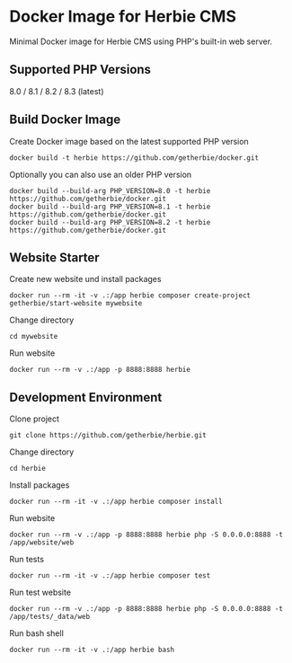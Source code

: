 # Docker Image for Herbie CMS

Minimal Docker image for Herbie CMS using PHP's built-in web server.

## Supported PHP Versions

8.0 / 8.1 / 8.2 / 8.3 (latest)

## Build Docker Image

Create Docker image based on the latest supported PHP version

    docker build -t herbie https://github.com/getherbie/docker.git

Optionally you can also use an older PHP version

    docker build --build-arg PHP_VERSION=8.0 -t herbie https://github.com/getherbie/docker.git
    docker build --build-arg PHP_VERSION=8.1 -t herbie https://github.com/getherbie/docker.git
    docker build --build-arg PHP_VERSION=8.2 -t herbie https://github.com/getherbie/docker.git

## Website Starter

Create new website und install packages

    docker run --rm -it -v .:/app herbie composer create-project getherbie/start-website mywebsite

Change directory

    cd mywebsite

Run website

    docker run --rm -v .:/app -p 8888:8888 herbie

## Development Environment

Clone project

    git clone https://github.com/getherbie/herbie.git

Change directory

    cd herbie

Install packages

    docker run --rm -it -v .:/app herbie composer install

Run website

    docker run --rm -v .:/app -p 8888:8888 herbie php -S 0.0.0.0:8888 -t /app/website/web

Run tests

    docker run --rm -it -v .:/app herbie composer test

Run test website

    docker run --rm -v .:/app -p 8888:8888 herbie php -S 0.0.0.0:8888 -t /app/tests/_data/web

Run bash shell

    docker run --rm -it -v .:/app herbie bash
